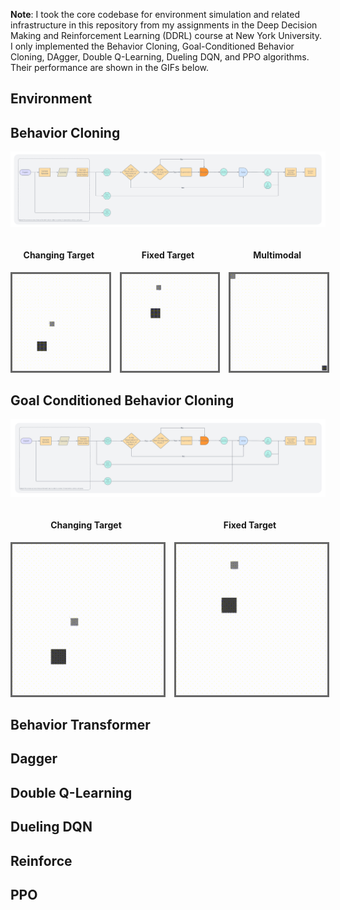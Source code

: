 **Note**: I took the core codebase for environment simulation and related infrastructure in this repository from my assignments in the Deep Decision Making and Reinforcement Learning (DDRL) course at New York University. I only implemented the Behavior Cloning, Goal-Conditioned Behavior Cloning, DAgger, Double Q-Learning, Dueling DQN, and PPO algorithms. Their performance are shown in the GIFs below.

## Environment

## Behavior Cloning 

![Behavior Cloning](figures/behavior-cloning.png)

<div align="center">
  <div style="display: flex; justify-content: center; gap: 20px; align-items: flex-start;">
    <div style="text-align: center;">
      <h4>Changing Target</h4>
      <img src="./gifs/behavior-cloning/changing/changing.gif" alt="Changing Target" width="245" style="border: 3px solid #666666;"/>
    </div>
    <div style="text-align: center;">
      <h4>Fixed Target</h4>
      <img src="./gifs/behavior-cloning/fixed/fixed.gif" alt="Fixed Target" width="245" style="border: 3px solid #666666;"/>
    </div>
    <div style="text-align: center;">
      <h4>Multimodal</h4>
      <img src="./gifs/behavior-cloning/multimodal/multimodal.gif" alt="Multimodal" width="245" style="border: 3px solid #666666;"/>
    </div>
  </div>
</div>

## Goal Conditioned Behavior Cloning

![Goal-Conditioned Behavior Cloning](figures/goal-conditioned-behavior-cloning.png)

<div align="center">
  <div style="display: flex; justify-content: center; gap: 20px; align-items: flex-start;">
    <div style="text-align: center;">
      <h4>Changing Target</h4>
      <img src="./gifs/goal-conditioned-behavior-cloning/changing/changing.gif" alt="Changing Target" width="245" style="border: 3px solid #666666;"/>
    </div>
    <div style="text-align: center;">
      <h4>Fixed Target</h4>
      <img src="./gifs/goal-conditioned-behavior-cloning/fixed/fixed.gif" alt="Fixed Target" width="245" style="border: 3px solid #666666;"/>
    </div>
  </div>
</div>

## Behavior Transformer 

## Dagger

## Double Q-Learning 

## Dueling DQN 

## Reinforce 

## PPO 



